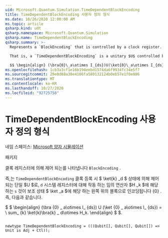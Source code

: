 ```yaml
---
uid: Microsoft.Quantum.Simulation.TimeDependentBlockEncoding
title: TimeDependentBlockEncoding 사용자 정의 형식
ms.date: 10/26/2020 12:00:00 AM
ms.topic: article
qsharp.kind: udt
qsharp.namespace: Microsoft.Quantum.Simulation
qsharp.name: TimeDependentBlockEncoding
qsharp.summary: >-
  Represents a `BlockEncoding` that is controlled by a clock register.

  That is, a `TimeDependentBlockEncoding` is a unitary $U$ controlled by a state $\ket{k}_d$ in clock register `d` such that an arbitrary operator $H_k$ of interest that acts on the system register `s` is encoded in the top- left block corresponding to auxiliary state $\ket{0}_a$. That is,

  $$ \begin{align} (\bra{0}\_a\otimes I_{ds})U(\ket{0}\_a\otimes I_{ds}) = \sum_{k}\ket{k}\bra{k}\_d\otimes H_k. \end{align} $$.
ms.openlocfilehash: 1cb3a3cf1e16b194eebd1574da6f9934fc34e5f7
ms.sourcegitcommit: 29e0d88a30e4166fa580132124b0eb57e1f0e986
ms.translationtype: MT
ms.contentlocale: ko-KR
ms.lasthandoff: 10/27/2020
ms.locfileid: "92725758"
---
```

# <a name="timedependentblockencoding-user-defined-type"></a>TimeDependentBlockEncoding 사용자 정의 형식

네임 스페이스: [Microsoft 양자 시뮬레이션](xref:Microsoft.Quantum.Simulation)

패키지 [](https://nuget.org/packages/)


클록 레지스터에 의해 제어 되는를 나타냅니다 `BlockEncoding` .

즉,는 `TimeDependentBlockEncoding` 클록 등록 시 $ \ket{k} _d $ 상태에 의해 제어 되는 단일 $U $로, `d` 시스템 레지스터에 대해 작동 하는 임의 연산자 $H _k $에 해당 하는 `s` 것이 보조 상태 $ \ket _a $에 해당 하는 왼쪽 위의 블록으로 인코딩됩니다 {0} . 즉, 다음과 같습니다.

$ $ \begin{align} (\bra {0} \_ a\otimes I_ {ds}) U (\ket {0} \_ a\otimes I_ {ds}) = \ sum_ {k} \ket{k}\bra{k} \_ d\otimes H_k.
\end{align} $ $.

```qsharp

newtype TimeDependentBlockEncoding = (((Qubit[], Qubit[], Qubit[]) => Unit is Adj + Ctl));
```

